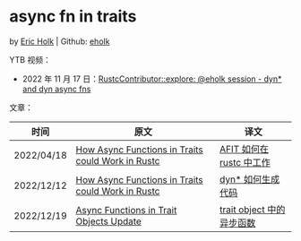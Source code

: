 # async fn in traits

by [Eric Holk](https://blog.theincredibleholk.org/) | Github: [eholk](https://github.com/eholk)

YTB 视频：

* 2022 年 11 月 17 日：[RustcContributor::explore: @eholk session - dyn* and dyn async fns](https://www.youtube.com/watch?v=6mbPY4Mxzys)

文章：

| 时间       | 原文                                                | 译文                        |
|------------|-----------------------------------------------------|-----------------------------|
| 2022/04/18 | [How Async Functions in Traits could Work in Rustc] | [AFIT 如何在 rustc 中工作]  |
| 2022/12/12 | [How Async Functions in Traits could Work in Rustc] | [dyn* 如何生成代码]         |
| 2022/12/19 | [Async Functions in Trait Objects Update]           | [trait object 中的异步函数] |

[How Async Functions in Traits could Work in Rustc]: https://blog.theincredibleholk.org/blog/2022/04/18/how-async-functions-in-traits-could-work-in-rustc
[AFIT 如何在 rustc 中工作]: ./async-fn-in-trait/how-async-functions-in-traits-could-work-in-rustc.md
[A Look at dyn* Code Generation]: https://blog.theincredibleholk.org/blog/2022/12/12/dyn-star-codegen
[dyn* 如何生成代码]: ./async-fn-in-trait/dyn-star-codegen.md
[Async Functions in Trait Objects Update]: https://blog.theincredibleholk.org/blog/2022/12/19/async-fn-in-trait-object-update
[trait object 中的异步函数]: ./async-fn-in-trait/async-fn-in-trait-object-update.md

